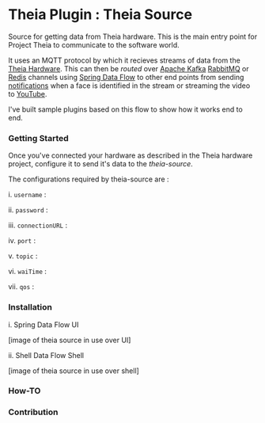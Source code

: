 # Theia Plugin : Theia Source


Source for getting data from Theia hardware. This is the main entry point for Project Theia to
communicate to the software world.

It uses an MQTT protocol by which it recieves streams of data from
the [Theia Hardware](). This can then be _routed_ over [Apache Kafka]()
[RabbitMQ]() or [Redis]() channels using [Spring Data Flow]() to other end points from sending 
[notifications]() when a face is identified in the stream or streaming the video to [YouTube]().

I've built sample plugins based on this flow to show how it works end to end.


### Getting Started

Once you've connected your hardware as described in the Theia hardware project,
configure it to send it's data to the _theia-source_.

The configurations required by theia-source are :

i. `username` :

ii. `password` :

iii. `connectionURL` :

iv. `port` :

v. `topic` :

vi. `waiTime` :
 
vii. `qos` : 


### Installation 

i. Spring Data Flow UI 

[image of theia source in use over UI]


ii. Shell Data Flow Shell

[image of theia source in use over shell]

### How-TO





### Contribution

   
